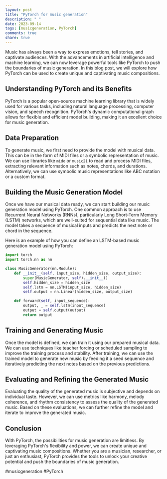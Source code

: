 ```yaml
---
layout: post
title: "PyTorch for music generation"
description: " "
date: 2023-09-14
tags: [musicgeneration, PyTorch]
comments: true
share: true
---
```


Music has always been a way to express emotions, tell stories, and captivate audiences. With the advancements in artificial intelligence and machine learning, we can now leverage powerful tools like PyTorch to push the boundaries of music generation. In this blog post, we will explore how PyTorch can be used to create unique and captivating music compositions.

## Understanding PyTorch and its Benefits

PyTorch is a popular open-source machine learning library that is widely used for various tasks, including natural language processing, computer vision, and speech recognition. PyTorch's dynamic computational graph allows for flexible and efficient model building, making it an excellent choice for music generation.

## Data Preparation

To generate music, we first need to provide the model with musical data. This can be in the form of MIDI files or a symbolic representation of music. We can use libraries like `mido` or `music21` to read and process MIDI files, extracting relevant information such as notes, chords, and durations. Alternatively, we can use symbolic music representations like ABC notation or a custom format.

## Building the Music Generation Model

Once we have our musical data ready, we can start building our music generation model using PyTorch. One common approach is to use Recurrent Neural Networks (RNNs), particularly Long Short-Term Memory (LSTM) networks, which are well-suited for sequential data like music. The model takes a sequence of musical inputs and predicts the next note or chord in the sequence.

Here is an example of how you can define an LSTM-based music generation model using PyTorch:

```python
import torch
import torch.nn as nn

class MusicGenerator(nn.Module):
    def __init__(self, input_size, hidden_size, output_size):
        super(MusicGenerator, self).__init__()
        self.hidden_size = hidden_size
        self.lstm = nn.LSTM(input_size, hidden_size)
        self.output = nn.Linear(hidden_size, output_size)

    def forward(self, input_sequence):
        output, _ = self.lstm(input_sequence)
        output = self.output(output)
        return output
```

## Training and Generating Music

Once the model is defined, we can train it using our prepared musical data. We can use techniques like teacher forcing or scheduled sampling to improve the training process and stability. After training, we can use the trained model to generate new music by feeding it a seed sequence and iteratively predicting the next notes based on the previous predictions.

## Evaluating and Refining the Generated Music

Evaluating the quality of the generated music is subjective and depends on individual taste. However, we can use metrics like harmony, melody coherence, and rhythm consistency to assess the quality of the generated music. Based on these evaluations, we can further refine the model and iterate to improve the generated music.

## Conclusion

With PyTorch, the possibilities for music generation are limitless. By leveraging PyTorch's flexibility and power, we can create unique and captivating music compositions. Whether you are a musician, researcher, or just an enthusiast, PyTorch provides the tools to unlock your creative potential and push the boundaries of music generation.

#musicgeneration #PyTorch